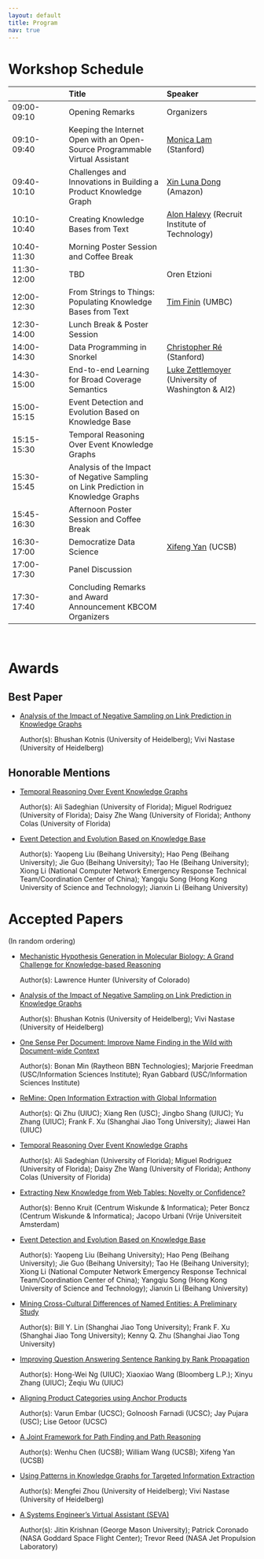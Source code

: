 ```yaml
---
layout: default
title: Program
nav: true
---
```


# Workshop Schedule

<!--
A preview of the workshop schedule is available <a href="images/Schedule.pdf" target="_blank">here</a>.
-->

| &nbsp;&nbsp;&nbsp;&nbsp;&nbsp;&nbsp;&nbsp;&nbsp;&nbsp;&nbsp;&nbsp;&nbsp;&nbsp;&nbsp;&nbsp;&nbsp;&nbsp;&nbsp;&nbsp;&nbsp;&nbsp;&nbsp;&nbsp;             | Title             | Speaker&nbsp;&nbsp;&nbsp;&nbsp;&nbsp;&nbsp;&nbsp;&nbsp;&nbsp;&nbsp;&nbsp;&nbsp;&nbsp;&nbsp;&nbsp;&nbsp;&nbsp;&nbsp; |
|:-------------|:-----------------|:----------|
| 09:00-09:10   | Opening Remarks   | Organizers |
| 09:10-09:40   | Keeping the Internet Open with an Open-Source Programmable Virtual Assistant | [Monica Lam](https://suif.stanford.edu/~lam/)  (Stanford) |
| 09:40-10:10  | Challenges and Innovations in Building a Product Knowledge Graph | [Xin Luna Dong](http://lunadong.com/)  (Amazon) |
| 10:10-10:40 | Creating Knowledge Bases from Text | [Alon Halevy](https://homes.cs.washington.edu/~alon/)  (Recruit Institute of Technology) |
| 10:40-11:30 | Morning Poster Session and Coffee Break  |  |
| 11:30-12:00 | TBD               | Oren Etzioni |
| 12:00-12:30 | From Strings to Things: Populating Knowledge Bases from Text | [Tim Finin](https://www.csee.umbc.edu/~finin/) (UMBC) |
| 12:30-14:00  | Lunch Break & Poster Session | |
| 14:00-14:30   | Data Programming in Snorkel | [Christopher Ré](https://cs.stanford.edu/people/chrismre/)  (Stanford) |
| 14:30-15:00   | End-to-end Learning for Broad Coverage Semantics | [Luke Zettlemoyer](https://www.cs.washington.edu/people/faculty/lsz)  (University of Washington & AI2) |
| 15:00-15:15   | Event Detection and Evolution Based on Knowledge Base | |
| 15:15-15:30   | Temporal Reasoning Over Event Knowledge Graphs | |
| 15:30-15:45   | Analysis of the Impact of Negative Sampling on Link Prediction in Knowledge Graphs | |
| 15:45-16:30   | Afternoon Poster Session and Coffee Break | |
| 16:30-17:00   | Democratize Data Science | [Xifeng Yan](http://www.cs.ucsb.edu/~xyan/)  (UCSB) |
| 17:00-17:30   | Panel Discussion  | |
| 17:30-17:40   | Concluding Remarks and Award Announcement KBCOM Organizers | |


<!--
<object data="images/Schedule.pdf" type="application/pdf" width="700px" height="700px">
    <embed src="images/Schedule.pdf">
        This browser does not support PDFs. Please download the PDF to view it: <a href="images/Schedule.pdf">Download PDF</a>.</p>
    </embed>
</object>
-->
<br />

# Awards

## Best Paper

* [Analysis of the Impact of Negative Sampling on Link Prediction in Knowledge Graphs](./papers/KBCOM_2018_paper_4.pdf)

   Author(s): Bhushan Kotnis (University of Heidelberg); Vivi Nastase (University of Heidelberg)

## Honorable Mentions

* [Temporal Reasoning Over Event Knowledge Graphs](./papers/KBCOM_2018_paper_11.pdf)

   Author(s): Ali Sadeghian (University of Florida); Miguel Rodriguez (University of Florida); Daisy Zhe Wang (University of Florida); Anthony Colas (University of Florida)

* [Event Detection and Evolution Based on Knowledge Base](./papers/KBCOM_2018_paper_1.pdf)

   Author(s): Yaopeng Liu (Beihang University); Hao Peng (Beihang University); Jie Guo (Beihang University); Tao He (Beihang University); Xiong Li (National Computer Network Emergency Response Technical Team/Coordination Center of China); Yangqiu Song (Hong Kong University of Science and
Technology); Jianxin Li (Beihang University)


# Accepted Papers
(In random ordering)

* [Mechanistic Hypothesis Generation in Molecular Biology: A Grand Challenge for Knowledge-based Reasoning](./papers/KBCOM_2018_paper_10.pdf)

   Author(s): Lawrence Hunter (University of Colorado) 

* [Analysis of the Impact of Negative Sampling on Link Prediction in Knowledge Graphs](./papers/KBCOM_2018_paper_4.pdf)

   Author(s): Bhushan Kotnis (University of Heidelberg); Vivi Nastase (University of Heidelberg)

* [One Sense Per Document: Improve Name Finding in the Wild with Document-wide Context](./papers/KBCOM_2018_paper_6.pdf)

   Author(s): Bonan Min (Raytheon BBN Technologies); Marjorie Freedman (USC/Information Sciences Institute); Ryan Gabbard (USC/Information Sciences Institute)

* [ReMine: Open Information Extraction with Global Information](./papers/KBCOM_2018_paper_20.pdf)

   Author(s): Qi Zhu (UIUC); Xiang Ren (USC); Jingbo Shang (UIUC); Yu Zhang (UIUC); Frank F. Xu (Shanghai Jiao Tong University); Jiawei Han (UIUC)

* [Temporal Reasoning Over Event Knowledge Graphs](./papers/KBCOM_2018_paper_11.pdf)

   Author(s): Ali Sadeghian (University of Florida); Miguel Rodriguez (University of Florida); Daisy Zhe Wang (University of Florida); Anthony Colas (University of Florida)

* [Extracting New Knowledge from Web Tables: Novelty or Confidence?](./papers/KBCOM_2018_paper_7.pdf)

   Author(s): Benno Kruit (Centrum Wiskunde & Informatica); Peter Boncz (Centrum Wiskunde & Informatica); Jacopo Urbani (Vrije Universiteit Amsterdam)

* [Event Detection and Evolution Based on Knowledge Base](./papers/KBCOM_2018_paper_1.pdf)

   Author(s): Yaopeng Liu (Beihang University); Hao Peng (Beihang University); Jie Guo (Beihang University); Tao He (Beihang University); Xiong Li (National Computer Network Emergency Response Technical Team/Coordination Center of China); Yangqiu Song (Hong Kong University of Science and
Technology); Jianxin Li (Beihang University)

* [Mining Cross-Cultural Differences of Named Entities: A Preliminary Study](./papers/KBCOM_2018_paper_12.pdf)

   Author(s): Bill Y. Lin (Shanghai Jiao Tong University); Frank F. Xu (Shanghai Jiao Tong University); Kenny Q. Zhu (Shanghai Jiao Tong University)

* [Improving Question Answering Sentence Ranking by Rank Propagation](./papers/KBCOM_2018_paper_19.pdf)

   Author(s): Hong-Wei Ng (UIUC); Xiaoxiao Wang (Bloomberg L.P.); Xinyu Zhang (UIUC); Zeqiu Wu (UIUC)

* [Aligning Product Categories using Anchor Products](./papers/KBCOM_2018_paper_16.pdf)

   Author(s): Varun Embar (UCSC); Golnoosh Farnadi (UCSC); Jay Pujara (USC); Lise Getoor (UCSC)

* [A Joint Framework for Path Finding and Path Reasoning](./papers/KBCOM_2018_paper_17.pdf)

   Author(s): Wenhu Chen (UCSB); William Wang (UCSB); Xifeng Yan (UCSB)

* [Using Patterns in Knowledge Graphs for Targeted Information Extraction](./papers/KBCOM_2018_paper_5.pdf)

   Author(s): Mengfei Zhou (University of Heidelberg); Vivi Nastase (University of Heidelberg)

* [A Systems Engineer’s Virtual Assistant (SEVA)](./papers/KBCOM_2018_paper_9.pdf)

   Author(s): Jitin Krishnan (George Mason University); Patrick Coronado (NASA Goddard Space Flight Center); Trevor Reed (NASA Jet Propulsion Laboratory)




